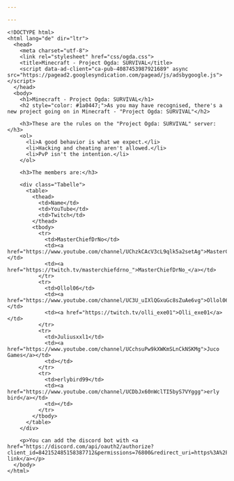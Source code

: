 ```yaml
---

---
```

    <!DOCTYPE html>
    <html lang="de" dir="ltr">
      <head>
        <meta charset="utf-8">
        <link rel="stylesheet" href="css/ogda.css">
        <title>Minecraft - Project Ogda: SURVIVAL</title>
    	<script data-ad-client="ca-pub-4087453987921689" async src="https://pagead2.googlesyndication.com/pagead/js/adsbygoogle.js"></script>
      </head>
      <body>
        <h1>Minecraft - Project Ogda: SURVIVAL</h1>
        <h2 style="color: #1a0447;">As you may have recognised, there's a new project going on in Minecraft - "Project Ogda: SURVIVAL"</h2>
    
        <h3>These are the rules on the "Project Ogda: SURVIVAL" server:</h3>
        <ol>
          <li>A good behavior is what we expect.</li>
          <li>Hacking and cheating aren't allowed.</li>
          <li>PvP isn't the intention.</li>
        </ol>
    
        <h3>The members are:</h3>
    
        <div class="Tabelle">
          <table>
            <thead>
              <td>Name</td>
              <td>YouTube</td>
              <td>Twitch</td>
            </thead>
            <tbody>
              <tr>
                <td>MasterChiefDrNo</td>
                <td><a href="https://www.youtube.com/channel/UChzkCAcV3cL9qlk5a2setAg">MasterChiefDrNo</a></td>
                <td><a href="https://twitch.tv/masterchiefdrno_">MasterChiefDrNo_</a></td>
              </tr>
              <tr>
                <td>Ollol06</td>
                <td><a href="https://www.youtube.com/channel/UC3U_uIXlQGxuGc8sZuAe6vg">Ollol06</a></td>
                <td><a href="https://twitch.tv/olli_exe01">Olli_exe01</a></td>
              </tr>
              <tr>
                <td>Juliusxxl1</td>
                <td><a href="https://www.youtube.com/channel/UCchsuPw9kXWKmSLnCkNSKMg">Juco Games</a></td>
                <td></td>
              </tr>
              <tr>
                <td>erlybird99</td>
                <td><a href="https://www.youtube.com/channel/UCDbJx60nWclTI5byS7VYggg">erly bird</a></td>
                <td></td>
              </tr>
            </tbody>
          </table>
        </div>
    	
    	<p>You can add the discord bot with <a href="https://discord.com/api/oauth2/authorize?client_id=842152485158387712&permissions=76800&redirect_uri=https%3A%2F%2Fmclp2005.github.io%2Fogda%2Findex.html&scope=bot">this link</a></p>
      </body>
    </html>